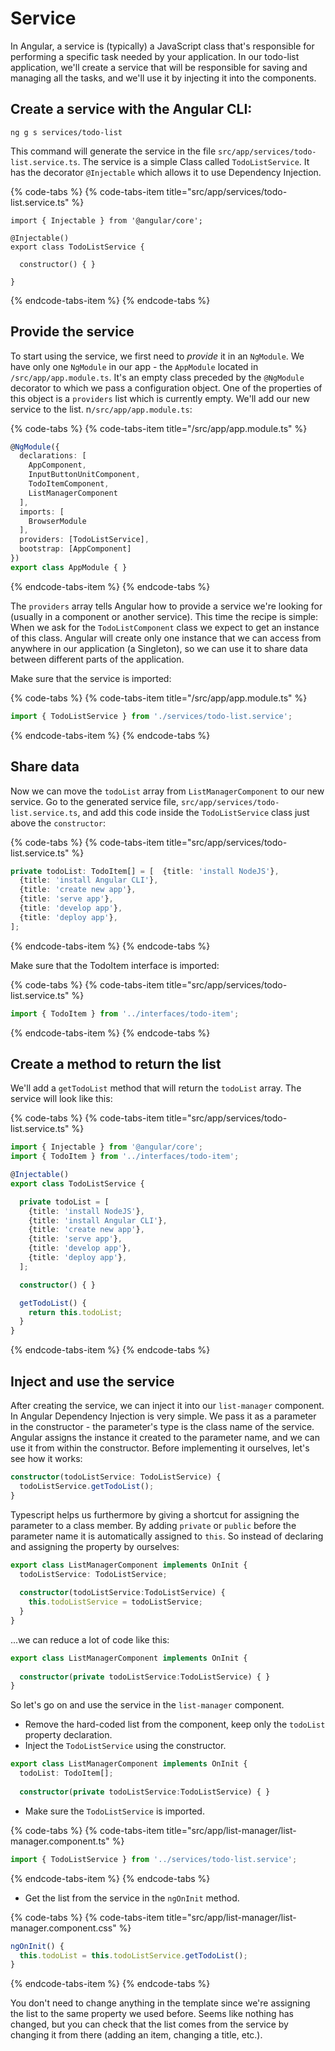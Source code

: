 # Service

In Angular, a service is \(typically\) a JavaScript class that's responsible for performing a specific task needed by your application. In our todo-list application, we'll create a service that will be responsible for saving and managing all the tasks, and we'll use it by injecting it into the components.

## Create a service with the Angular CLI:

```text
ng g s services/todo-list
```

This command will generate the service in the file `src/app/services/todo-list.service.ts`. The service is a simple Class called `TodoListService`. It has the decorator `@Injectable` which allows it to use Dependency Injection.

{% code-tabs %}
{% code-tabs-item title="src/app/services/todo-list.service.ts" %}
```text
import { Injectable } from '@angular/core';

@Injectable()
export class TodoListService {

  constructor() { }

}
```
{% endcode-tabs-item %}
{% endcode-tabs %}

## Provide the service

To start using the service, we first need to _provide_ it in an `NgModule`. We have only one `NgModule` in our app - the `AppModule` located in `/src/app/app.module.ts`. It's an empty class preceded by the `@NgModule` decorator to which we pass a configuration object. One of the properties of this object is a `providers` list which is currently empty. We'll add our new service to the list. n`/src/app/app.module.ts`:

{% code-tabs %}
{% code-tabs-item title="/src/app/app.module.ts" %}
```typescript
@NgModule({
  declarations: [
    AppComponent,
    InputButtonUnitComponent,
    TodoItemComponent,
    ListManagerComponent
  ],
  imports: [
    BrowserModule
  ],
  providers: [TodoListService],
  bootstrap: [AppComponent]
})
export class AppModule { }
```
{% endcode-tabs-item %}
{% endcode-tabs %}

The `providers` array tells Angular how to provide a service we're looking for \(usually in a component or another service\). This time the recipe is simple: When we ask for the `TodoListComponent` class we expect to get an instance of this class. Angular will create only one instance that we can access from anywhere in our application \(a Singleton\), so we can use it to share data between different parts of the application.

Make sure that the service is imported:

{% code-tabs %}
{% code-tabs-item title="/src/app/app.module.ts" %}
```typescript
import { TodoListService } from './services/todo-list.service';
```
{% endcode-tabs-item %}
{% endcode-tabs %}

## Share data

Now we can move the `todoList` array from `ListManagerComponent` to our new service. Go to the generated service file, `src/app/services/todo-list.service.ts`, and add this code inside the `TodoListService` class just above the `constructor`:

{% code-tabs %}
{% code-tabs-item title="src/app/services/todo-list.service.ts" %}
```typescript
private todoList: TodoItem[] = [  {title: 'install NodeJS'},
  {title: 'install Angular CLI'},
  {title: 'create new app'},
  {title: 'serve app'},
  {title: 'develop app'},
  {title: 'deploy app'},
];
```
{% endcode-tabs-item %}
{% endcode-tabs %}

Make sure that the TodoItem interface is imported:

{% code-tabs %}
{% code-tabs-item title="src/app/services/todo-list.service.ts" %}
```typescript
import { TodoItem } from '../interfaces/todo-item';
```
{% endcode-tabs-item %}
{% endcode-tabs %}

## Create a method to return the list

We'll add a `getTodoList` method that will return the `todoList` array. The service will look like this:

{% code-tabs %}
{% code-tabs-item title="src/app/services/todo-list.service.ts" %}
```typescript
import { Injectable } from '@angular/core';
import { TodoItem } from '../interfaces/todo-item';

@Injectable()
export class TodoListService {

  private todoList = [
    {title: 'install NodeJS'},
    {title: 'install Angular CLI'},
    {title: 'create new app'},
    {title: 'serve app'},
    {title: 'develop app'},
    {title: 'deploy app'},
  ];

  constructor() { }

  getTodoList() {
    return this.todoList;
  }
}
```
{% endcode-tabs-item %}
{% endcode-tabs %}

## Inject and use the service

After creating the service, we can inject it into our `list-manager` component. In Angular Dependency Injection is very simple. We pass it as a parameter in the constructor - the parameter's type is the class name of the service. Angular assigns the instance it created to the parameter name, and we can use it from within the constructor. Before implementing it ourselves, let's see how it works:

```typescript
constructor(todoListService: TodoListService) {
  todoListService.getTodoList();
}
```

Typescript helps us furthermore by giving a shortcut for assigning the parameter to a class member. By adding `private` or `public` before the parameter name it is automatically assigned to `this`. So instead of declaring and assigning the property by ourselves: 

```typescript
export class ListManagerComponent implements OnInit {
  todoListService: TodoListService;
  
  constructor(todoListService:TodoListService) { 
    this.todoListService = todoListService;
  }
}
```

...we can reduce a lot of code like this:

```typescript
export class ListManagerComponent implements OnInit {
  
  constructor(private todoListService:TodoListService) { }
}
```

So let's go on and use the service in the `list-manager` component.

* Remove the hard-coded list from the component, keep only the `todoList` property declaration.
* Inject the `TodoListService` using the constructor. 

```typescript
export class ListManagerComponent implements OnInit {
  todoList: TodoItem[];
  
  constructor(private todoListService:TodoListService) { }
```

* Make sure the `TodoListService` is imported.

{% code-tabs %}
{% code-tabs-item title="src/app/list-manager/list-manager.component.ts" %}
```typescript
import { TodoListService } from '../services/todo-list.service';
```
{% endcode-tabs-item %}
{% endcode-tabs %}

* Get the list from the service in the `ngOnInit` method.

{% code-tabs %}
{% code-tabs-item title="src/app/list-manager/list-manager.component.css" %}
```typescript
ngOnInit() {
  this.todoList = this.todoListService.getTodoList();
}
```
{% endcode-tabs-item %}
{% endcode-tabs %}

You don't need to change anything in the template since we're assigning the list to the same property we used before. Seems like nothing has changed, but you can check that the list comes from the service by changing it from there \(adding an item, changing a title, etc.\).

